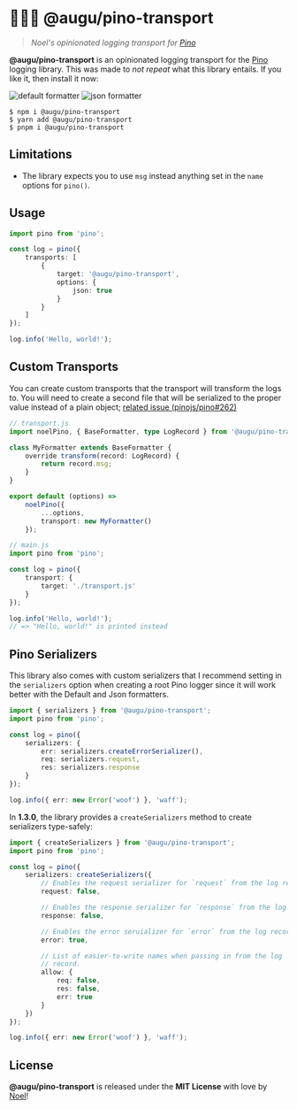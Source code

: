 # 🐻‍❄️🌲 @augu/pino-transport

> _Noel's opinionated logging transport for [Pino](https://getpino.io)_

**@augu/pino-transport** is an opinionated logging transport for the [Pino](https://getpino.io) logging library. This was made to _not repeat_ what this library entails. If you like it, then install it now:

![default formatter](https://noel-is.gay/images/3d87e6a9.png)
![json formatter](https://noel-is.gay/images/f8d6645d.png)

```shell
$ npm i @augu/pino-transport
$ yarn add @augu/pino-transport
$ pnpm i @augu/pino-transport
```

## Limitations

-   The library expects you to use `msg` instead anything set in the `name` options for `pino()`.

## Usage

```ts
import pino from 'pino';

const log = pino({
    transports: [
        {
            target: '@augu/pino-transport',
            options: {
                json: true
            }
        }
    ]
});

log.info('Hello, world!');
```

## Custom Transports

You can create custom transports that the transport will transform the logs to. You will need to create a second file that will be serialized to the proper value instead of a plain object; [related issue (pinojs/pino#262)](https://github.com/pinojs/pino-pretty/issues/262)

```ts
// transport.js
import noelPino, { BaseFormatter, type LogRecord } from '@augu/pino-transport';

class MyFormatter extends BaseFormatter {
    override transform(record: LogRecord) {
        return record.msg;
    }
}

export default (options) =>
    noelPino({
        ...options,
        transport: new MyFormatter()
    });

// main.js
import pino from 'pino';

const log = pino({
    transport: {
        target: './transport.js'
    }
});

log.info('Hello, world!');
// => "Hello, world!" is printed instead
```

## Pino Serializers

This library also comes with custom serializers that I recommend setting in the `serializers` option when creating a root Pino logger since it will work better with the Default and Json formatters.

```ts
import { serializers } from '@augu/pino-transport';
import pino from 'pino';

const log = pino({
    serializers: {
        err: serializers.createErrorSerializer(),
        req: serializers.request,
        res: serializers.response
    }
});

log.info({ err: new Error('woof') }, 'waff');
```

In **1.3.0**, the library provides a `createSerializers` method to create serializers type-safely:

```ts
import { createSerializers } from '@augu/pino-transport';
import pino from 'pino';

const log = pino({
    serializers: createSerializers({
        // Enables the request serializer for `request` from the log record.
        request: false,

        // Enables the response serializer for `response` from the log record.
        response: false,

        // Enables the error seruializer for `error` from the log record.
        error: true,

        // List of easier-to-write names when passing in from the log
        // record.
        allow: {
            req: false,
            res: false,
            err: true
        }
    })
});

log.info({ err: new Error('woof') }, 'waff');
```

## License

**@augu/pino-transport** is released under the **MIT License** with love by [Noel](https://floofy.dev)!
